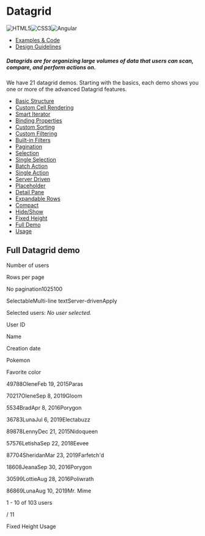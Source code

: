 # Datagrid

![HTML5](assets/images/bugs/badge_html5.svg 'HTML5')![CSS3](assets/images/bugs/badge_css3.svg 'CSS3')![Angular](assets/images/bugs/badge_ng.svg 'Angular')

- [Examples & Code](/documentation/datagrid#top)
- [Design Guidelines](/documentation/datagrid#guidelines)

##### Datagrids are for organizing large volumes of data that users can scan, compare, and perform actions on.

We have 21 datagrid demos. Starting with the basics, each demo shows you one or more of the advanced Datagrid features.

- [Basic Structure](/documentation/datagrid/structure)
- [Custom Cell Rendering](/documentation/datagrid/custom-rendering)
- [Smart Iterator](/documentation/datagrid/smart-iterator)
- [Binding Properties](/documentation/datagrid/binding-properties)
- [Custom Sorting](/documentation/datagrid/custom-sorting)
- [Custom Filtering](/documentation/datagrid/custom-filtering)
- [Built-in Filters](/documentation/datagrid/built-in-filters)
- [Pagination](/documentation/datagrid/pagination)
- [Selection](/documentation/datagrid/selection)
- [Single Selection](/documentation/datagrid/selection-single)
- [Batch Action](/documentation/datagrid/batch-action)
- [Single Action](/documentation/datagrid/single-action)
- [Server Driven](/documentation/datagrid/server-driven)
- [Placeholder](/documentation/datagrid/placeholder)
- [Detail Pane](/documentation/datagrid/detail-pane)
- [Expandable Rows](/documentation/datagrid/expandable-rows)
- [Compact](/documentation/datagrid/compact)
- [Hide/Show](/documentation/datagrid/hide-show)
- [Fixed Height](/documentation/datagrid/fixed-height)
- [Full Demo](/documentation/datagrid/full)
- [Usage](/documentation/datagrid/usage)

## Full Datagrid demo

Number of users

Rows per page

No pagination1025100

SelectableMulti-line textServer-drivenApply

Selected users: _No user selected._

User ID

Name

Creation date

Pokemon

Favorite color

49788OleneFeb 19, 2015Paras

70217OleneSep 8, 2019Gloom

5534BradApr 8, 2016Porygon

36783LunaJul 6, 2019Electabuzz

89878LennyDec 21, 2015Nidoqueen

57576LetishaSep 22, 2018Eevee

87704SheridanMar 23, 2019Farfetch'd

18608JeanaSep 30, 2016Porygon

30599LottieAug 28, 2016Poliwrath

86869LunaAug 10, 2019Mr. Mime

1 - 10 of 103 users

/ 11

Fixed Height Usage
